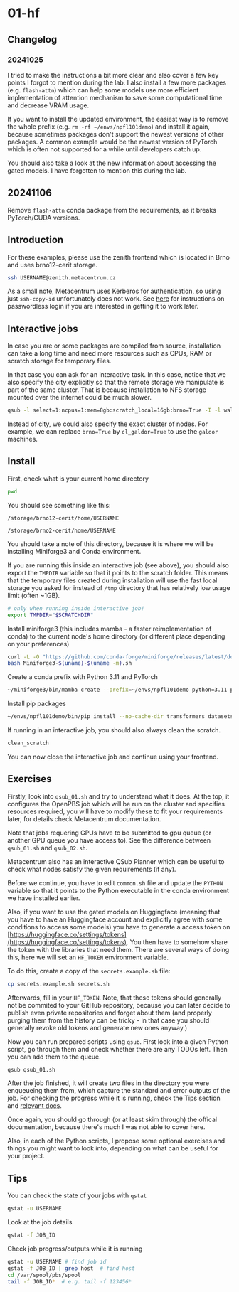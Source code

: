 # 01-hf

## Changelog

### 20241025

I tried to make the instructions a bit more clear and also cover a few key points I forgot to mention during the lab. I also install a few more packages (e.g. `flash-attn`) which can help some models use more efficient implementation of attention mechanism to save some computational time and decrease VRAM usage.

If you want to install the updated environment, the easiest way is to remove the whole prefix (e.g. `rm -rf ~/envs/npfl101demo`) and install it again, because sometimes packages don't support the newest versions of other packages. A common example would be the newest version of PyTorch which is often not supported for a while until developers catch up.

You should also take a look at the new information about accessing the gated models. I have forgotten to mention this during the lab.

## 20241106

Remove `flash-attn` conda package from the requirements, as it breaks PyTorch/CUDA versions.

## Introduction

For these examples, please use the zenith frontend which is located in Brno and uses brno12-cerit storage.

```bash
ssh USERNAME@zenith.metacentrum.cz
```

As a small note, Metacentrum uses Kerberos for authentication, so using just `ssh-copy-id` unfortunately does not work. See [here](https://docs.metacentrum.cz/access/kerberos/) for instructions on passwordless login if you are interested in getting it to work later.

## Interactive jobs

In case you are or some packages are compiled from source, installation can take a long time and need more resources such as CPUs, RAM or scratch storage for temporary files.

In that case you can ask for an interactive task. In this case, notice that we also specify the city explicitly so that the remote storage we manipulate is part of the same cluster. That is because installation to NFS storage mounted over the internet could be much slower.

```bash
qsub -l select=1:ncpus=1:mem=8gb:scratch_local=16gb:brno=True -I -l walltime=1:00:00
```

Instead of city, we could also specify the exact cluster of nodes. For example, we can replace `brno=True` by `cl_galdor=True` to use the `galdor` machines.

## Install

First, check what is your current home directory

```bash
pwd
```

You should see something like this:

```raw
/storage/brno12-cerit/home/USERNAME
```

```raw
/storage/brno2-cerit/home/USERNAME
```

You should take a note of this directory, because it is where we will be installing Miniforge3 and Conda environment.

If you are running this inside an interactive job (see above), you should also export the `TMPDIR` variable so that it points to the scratch folder. This means that the temporary files created during installation will use the fast local storage you asked for instead of `/tmp` directory that has relatively low usage limit (often ~1GB).

```bash
# only when running inside interactive job!
export TMPDIR="$SCRATCHDIR"
```

Install miniforge3 (this includes mamba - a faster reimplementation of conda) to the current node's home directory (or different place depending on your preferences)

```bash
curl -L -O "https://github.com/conda-forge/miniforge/releases/latest/download/Miniforge3-$(uname)-$(uname -m).sh"
bash Miniforge3-$(uname)-$(uname -m).sh
```

Create a conda prefix with Python 3.11 and PyTorch

```bash
~/miniforge3/bin/mamba create --prefix=~/envs/npfl101demo python=3.11 pytorch torchvision torchaudio pytorch-cuda=12.1 ipython cuda-python cuda-nvcc=12.1 xformers::xformers -c pytorch -c nvidia
```

Install pip packages

```bash
~/envs/npfl101demo/bin/pip install --no-cache-dir transformers datasets wandb pandas trl peft bitsandbytes sentencepiece
```

If running in an interactive job, you should also always clean the scratch.

```bash
clean_scratch
```

You can now close the interactive job and continue using your frontend.

## Exercises

Firstly, look into `qsub_01.sh` and try to understand what it does.
At the top, it configures the OpenPBS job which will be run on the cluster and
specifies resources required, you will have to modify these to fit your
requirements later, for details check Metacentrum documentation.

Note that jobs requering GPUs have to be submitted to gpu queue (or another GPU
queue you have access to). See the difference between `qsub_01.sh` and `qsub_02.sh`.

Metacentrum also has an interactive QSub Planner which can be useful to check
what nodes satisfy the given requirements (if any).

Before we continue, you have to edit `common.sh` file and update the `PYTHON`
variable so that it points to the Python executable in the conda environment we
have installed earlier.

Also, if you want to use the gated models on Huggingface (meaning that you have to have an Huggingface account and explicitly agree with some conditions to access some models) you have to generate a access token on [https://huggingface.co/settings/tokens](https://huggingface.co/settings/tokens). You then have to somehow share the token with the libraries that need them. There are several ways of doing this, here we will set an `HF_TOKEN` environment variable.

To do this, create a copy of the `secrets.example.sh` file:

```bash
cp secrets.example.sh secrets.sh
```

Afterwards, fill in your `HF_TOKEN`. Note, that these tokens should generally not be commited to your GitHub repository, because you can later decide to publish even private repositories and forget about them (and properly purging them from the history can be tricky - in that case you should generally revoke old tokens and generate new ones anyway.)

Now you can run prepared scripts using `qsub`. First look into a given Python script, go through them and check whether there are any TODOs left. Then you can add them to the queue.

```bash
qsub qsub_01.sh
```

After the job finished, it will create two files in the directory you were enqueueing them from, which capture the standard and error outputs of the job. For checking the progress while it is running, check the Tips section and [relevant docs](https://docs.metacentrum.cz/computing/job-tracking/).

Once again, you should go through (or at least skim through) the offical documentation, because there's much I was not able to cover here.

Also, in each of the Python scripts, I propose some optional exercises and things you might want to look into, depending on what can be useful for your project.

## Tips

You can check the state of your jobs with `qstat`

```bash
qstat -u USERNAME
```

Look at the job details

```bash
qstat -f JOB_ID
```

Check job progress/outputs while it is running

```bash
qstat -u USERNAME # find job id
qstat -f JOB_ID | grep host  # find host
cd /var/spool/pbs/spool
tail -f JOB_ID*  # e.g. tail -f 123456*
```

